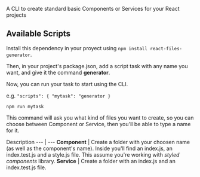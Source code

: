 A CLI to create standard basic Components or Services for your React projects

## Available Scripts

Install this dependency in your proyect using `npm install react-files-generator`.

Then, in your project's package.json, add a script task with any name you want, and give it the command **generator**.

Now, you can run your task to start using the CLI.

e.g. 
`"scripts": {
    "mytask": "generator
  }
`

`npm run mytask`

This command will ask you what kind of files you want to create, so you can choose between Component or Service, then you'll be able to type a name for it.

Description
--- | ---
**Component** | Create a folder with your choosen name (as well as the component's name). Inside you'll find an index.js, an index.test.js and a style.js file. This assume you're working with *styled components* library.
**Service** | Create a folder with an index.js and an index.test.js file.